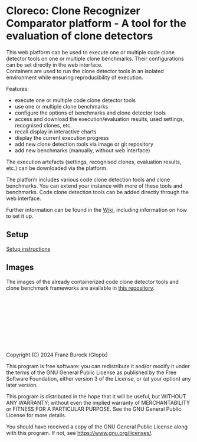 # Cloreco: Clone Recognizer Comparator platform - A tool for the evaluation of clone detectors
This web platform can be used to execute one or multiple code clone detector tools on one or multiple clone benchmarks. 
Their configurations can be set directly in the web interface.  
Containers are used to run the clone detector tools in an isolated environment while ensuring reproducibility of execution.

Features:
 - execute one or multiple code clone detector tools
 - use one or multiple clone benchmarks
 - configure the options of benchmarks and clone detector tools
 - access and download the execution/evaluation results, used settings, recognised clones, etc.
 - recall display in interactive charts
 - display the current execution progress
 - add new clone detection tools via image or git repository
 - add new benchmarks (manually, without web interface)

The execution artefacts (settings, recognised clones, evaluation results, etc.) can be downloaded via the platform.

The platform includes various code clone detection tools and clone benchmarks. You can extend your instance with more of these tools and benchmarks. Code clone detection tools can be added directly through the web interface.

Further information can be found in the [Wiki](https://github.com/Glopix/cloreco/wiki), including information on how to set it up.

## Setup 
[Setup instructions](https://github.com/Glopix/cloreco/wiki/Setup)

## Images
The images of the already containerized code clone detector tools and clone benchmark frameworks are available in [this repository](https://github.com/Glopix/cloreco-images).

  
  <br><br><br><br><br><br><br><br>
  
  
Copyright (C) 2024  Franz Burock (Glopix)

This program is free software: you can redistribute it and/or modify
it under the terms of the GNU General Public License as published by
the Free Software Foundation, either version 3 of the License, or
(at your option) any later version.

This program is distributed in the hope that it will be useful,
but WITHOUT ANY WARRANTY; without even the implied warranty of
MERCHANTABILITY or FITNESS FOR A PARTICULAR PURPOSE.  See the
GNU General Public License for more details.

You should have received a copy of the GNU General Public License
along with this program.  If not, see <https://www.gnu.org/licenses/>.
